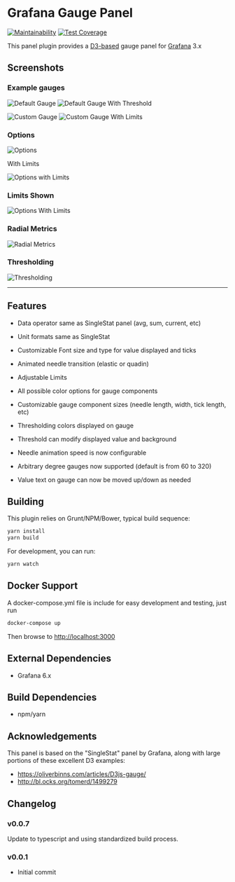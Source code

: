 # Grafana Gauge Panel

[![Maintainability](https://api.codeclimate.com/v1/badges/1c750faa58c1f7b3c7fa/maintainability)](https://codeclimate.com/github/briangann/grafana-gauge-panel/maintainability)
[![Test Coverage](https://api.codeclimate.com/v1/badges/1c750faa58c1f7b3c7fa/test_coverage)](https://codeclimate.com/github/briangann/grafana-gauge-panel/test_coverage)

This panel plugin provides a [D3-based](http://www.d3js.org) gauge panel for [Grafana](http://www.grafana.org) 3.x

## Screenshots

### Example gauges

![Default Gauge](https://raw.githubusercontent.com/briangann/grafana-gauge-panel/master/src/screenshots/default-gauge.png)
![Default Gauge With Threshold](https://raw.githubusercontent.com/briangann/grafana-gauge-panel/master/src/screenshots/default-gauge-w-threshold.png)

![Custom Gauge](https://raw.githubusercontent.com/briangann/grafana-gauge-panel/master/src/screenshots/alt-gauge.png)
![Custom Gauge With Limits](https://raw.githubusercontent.com/briangann/grafana-gauge-panel/master/src/screenshots/alt-gauge-limits.png)

### Options

![Options](https://raw.githubusercontent.com/briangann/grafana-gauge-panel/master/src/screenshots/options.png)

With Limits

![Options with Limits](https://raw.githubusercontent.com/briangann/grafana-gauge-panel/master/src/screenshots/options-limits.png)

### Limits Shown

![Options With Limits](https://raw.githubusercontent.com/briangann/grafana-gauge-panel/master/src/screenshots/options-limits.png)

### Radial Metrics

![Radial Metrics](https://raw.githubusercontent.com/briangann/grafana-gauge-panel/master/src/screenshots/radialmetrics.png)

### Thresholding

![Thresholding](https://raw.githubusercontent.com/briangann/grafana-gauge-panel/master/src/screenshots/thresholding.png)

-------

## Features

* Data operator same as SingleStat panel (avg, sum, current, etc)
* Unit formats same as SingleStat

* Customizable Font size and type for value displayed and ticks
* Animated needle transition (elastic or quadin)
* Adjustable Limits
* All possible color options for gauge components

* Customizable gauge component sizes (needle length, width, tick length, etc)

* Thresholding colors displayed on gauge
* Threshold can modify displayed value and background

* Needle animation speed is now configurable
* Arbitrary degree gauges now supported (default is from 60 to 320)
* Value text on gauge can now be moved up/down as needed

## Building

This plugin relies on Grunt/NPM/Bower, typical build sequence:

```BASH
yarn install
yarn build
```

For development, you can run:

```BASH
yarn watch
```

## Docker Support

A docker-compose.yml file is include for easy development and testing, just run

```BASH
docker-compose up
```

Then browse to <http://localhost:3000>

## External Dependencies

* Grafana 6.x

## Build Dependencies

* npm/yarn

## Acknowledgements

This panel is based on the "SingleStat" panel by Grafana, along with large portions of these excellent D3 examples:

* <https://oliverbinns.com/articles/D3js-gauge/>
* <http://bl.ocks.org/tomerd/1499279>

## Changelog

### v0.0.7

Update to typescript and using standardized build process.

### v0.0.1

* Initial commit
